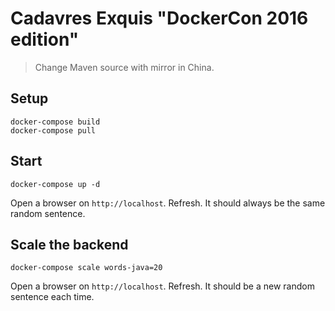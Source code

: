 # Cadavres Exquis "DockerCon 2016 edition"

> Change Maven source with mirror in China.

## Setup

```
docker-compose build
docker-compose pull
```

## Start

```
docker-compose up -d
```

Open a browser on `http://localhost`. Refresh. It should always be the same random sentence.

## Scale the backend

```
docker-compose scale words-java=20
```

Open a browser on `http://localhost`. Refresh. It should be a new random sentence each time.
